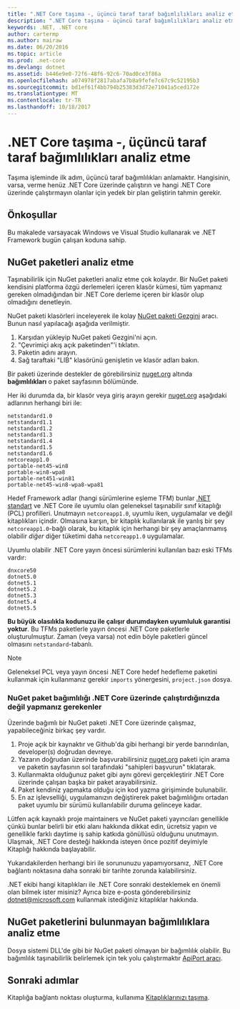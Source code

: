 ```yaml
---
title: ".NET Core taşıma -, üçüncü taraf taraf bağımlılıkları analiz etme"
description: ".NET Core taşıma - üçüncü taraf bağımlılıkları analiz etme"
keywords: .NET, .NET core
author: cartermp
ms.author: mairaw
ms.date: 06/20/2016
ms.topic: article
ms.prod: .net-core
ms.devlang: dotnet
ms.assetid: b446e9e0-72f6-48f6-92c6-70ad0ce3f86a
ms.openlocfilehash: a074978f2817abafa7b8a9fefe7c67c9c52195b3
ms.sourcegitcommit: bd1ef61f4bb794b25383d3d72e71041a5ced172e
ms.translationtype: MT
ms.contentlocale: tr-TR
ms.lasthandoff: 10/18/2017
---
```

# <a name="porting-to-net-core---analyzing-your-third-party-party-dependencies"></a>.NET Core taşıma -, üçüncü taraf taraf bağımlılıkları analiz etme

Taşıma işleminde ilk adım, üçüncü taraf bağımlılıkları anlamaktır.  Hangisinin, varsa, verme henüz .NET Core üzerinde çalıştırın ve hangi .NET Core üzerinde çalıştırmayın olanlar için yedek bir plan geliştirin tahmin gerekir.

## <a name="prerequisites"></a>Önkoşullar

Bu makalede varsayacak Windows ve Visual Studio kullanarak ve .NET Framework bugün çalışan koduna sahip.

## <a name="analyzing-nuget-packages"></a>NuGet paketleri analiz etme

Taşınabilirlik için NuGet paketleri analiz etme çok kolaydır.  Bir NuGet paketi kendisini platforma özgü derlemeleri içeren klasör kümesi, tüm yapmanız gereken olmadığından bir .NET Core derleme içeren bir klasör olup olmadığını denetleyin.

NuGet paketi klasörleri inceleyerek ile kolay [NuGet paketi Gezgini](https://github.com/NuGetPackageExplorer/NuGetPackageExplorer) aracı.  Bunun nasıl yapılacağı aşağıda verilmiştir.

1. Karşıdan yükleyip NuGet paketi Gezgini'ni açın.
2. "Çevrimiçi akış açık paketinden"'i tıklatın.
3. Paketin adını arayın.
4. Sağ taraftaki "LIB" klasörünü genişletin ve klasör adları bakın.

Bir paketi üzerinde destekler de görebilirsiniz [nuget.org](https://www.nuget.org/) altında **bağımlılıkları** o paket sayfasının bölümünde.

Her iki durumda da, bir klasör veya giriş arayın gerekir [nuget.org](https://www.nuget.org/) aşağıdaki adlarının herhangi biri ile:

```
netstandard1.0
netstandard1.1
netstandard1.2
netstandard1.3
netstandard1.4
netstandard1.5
netstandard1.6
netcoreapp1.0
portable-net45-win8
portable-win8-wpa8
portable-net451-win81
portable-net45-win8-wpa8-wpa81
```

Hedef Framework adlar (hangi sürümlerine eşleme TFM) bunlar [.NET standart](../../standard/net-standard.md) ve .NET Core ile uyumlu olan geleneksel taşınabilir sınıf kitaplığı (PCL) profilleri.  Unutmayın `netcoreapp1.0`, uyumlu iken, uygulamalar ve değil kitaplıkları içindir.  Olmasına karşın, bir kitaplık kullanılarak ile yanlış bir şey `netcoreapp1.0`-bağlı olarak, bu kitaplık için herhangi bir şey amaçlanmamış olabilir *diğer* diğer tüketimi daha `netcoreapp1.0` uygulamalar.

Uyumlu olabilir .NET Core yayın öncesi sürümlerini kullanılan bazı eski TFMs vardır:

```
dnxcore50
dotnet5.0
dotnet5.1
dotnet5.2
dotnet5.3
dotnet5.4
dotnet5.5
```

**Bu büyük olasılıkla kodunuzu ile çalışır durumdayken uyumluluk garantisi yoktur**.  Bu TFMs paketlerle yayın öncesi .NET Core paketlerle oluşturulmuştur.  Zaman (veya varsa) not edin böyle paketleri güncel olmasını `netstandard`-tabanlı.

> [!NOTE]
> Geleneksel PCL veya yayın öncesi .NET Core hedef hedefleme paketini kullanmak için kullanmanız gerekir `imports` yönergesini, `project.json` dosya.

### <a name="what-to-do-when-your-nuget-package-dependency-doesnt-run-on-net-core"></a>NuGet paket bağımlılığı .NET Core üzerinde çalıştırdığınızda değil yapmanız gerekenler

Üzerinde bağımlı bir NuGet paketi .NET Core üzerinde çalışmaz, yapabileceğiniz birkaç şey vardır.

1. Proje açık bir kaynaktır ve Github'da gibi herhangi bir yerde barındırılan, developer(s) doğrudan devreye.
2. Yazarın doğrudan üzerinde başvurabilirsiniz [nuget.org](https://www.nuget.org/) paketi için arama ve paketin sayfasının sol tarafındaki "sahipleri başvurun" tıklatarak.
3. Kullanmakta olduğunuz paket gibi aynı görevi gerçekleştirir .NET Core üzerinde çalışan başka bir paket arayabilirsiniz.
4. Paket kendiniz yapmakta olduğu için kod yazma girişiminde bulunabilir.
5. En az işlevselliği, uygulamanızın değiştirerek paket bağımlılığını ortadan paket uyumlu bir sürümü kullanılabilir duruma gelinceye kadar.

Lütfen açık kaynaklı proje maintainers ve NuGet paketi yayıncıları genellikle çünkü bunlar belirli bir etki alanı hakkında dikkat edin, ücretsiz yapın ve genellikle farklı daytime iş sahip katkıda gönüllüsü olduğunu unutmayın. Ulaşmak, .NET Core desteği hakkında isteyen önce pozitif deyimiyle Kitaplığı hakkında başlayabilir.

Yukarıdakilerden herhangi biri ile sorununuzu yapamıyorsanız, .NET Core bağlantı noktasına daha sonraki bir tarihte zorunda kalabilirsiniz.

.NET ekibi hangi kitaplıkları ile .NET Core sonraki desteklemek en önemli olan bilmek ister misiniz? Ayrıca bize e-posta gönderebilirsiniz dotnet@microsoft.com kullanmak istediğiniz kitaplıklar hakkında.

## <a name="analyzing-dependencies-which-arent-nuget-packages"></a>NuGet paketlerini bulunmayan bağımlılıklara analiz etme

Dosya sistemi DLL'de gibi bir NuGet paketi olmayan bir bağımlılık olabilir.  Bu bağımlılık taşınabilirlik belirlemek için tek yolu çalıştırmaktır [ApiPort aracı](https://github.com/Microsoft/dotnet-apiport/blob/master/docs/HowTo/).

## <a name="next-steps"></a>Sonraki adımlar

Kitaplığa bağlantı noktası oluşturma, kullanıma [Kitaplıklarınızı taşıma](libraries.md).
